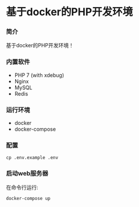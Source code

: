 # 基于docker的PHP开发环境

### 简介
基于docker的PHP开发环境！

### 内置软件
- PHP 7 (with xdebug)
- Nginx
- MySQL
- Redis

### 运行环境
- docker
- docker-compose

### 配置
```
cp .env.example .env
```

### 启动web服务器
在命令行运行:
```
docker-compose up
```

